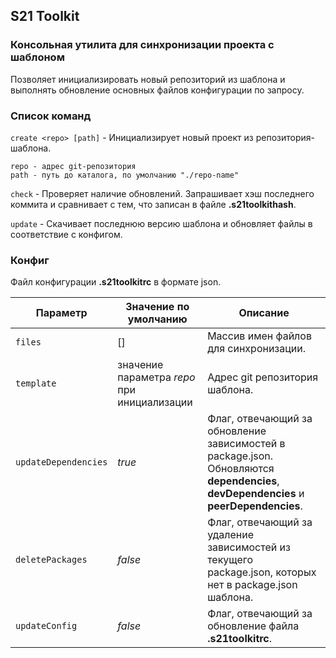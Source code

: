 ## S21 Toolkit

### Консольная утилита для синхронизации проекта с шаблоном

Позволяет инициализировать новый репозиторий из шаблона и выполнять обновление основных файлов конфигурации по запросу.

### Список команд

`create <repo> [path]` - Инициализирует новый проект из репозитория-шаблона.
    
    repo - адрес git-репозитория
    path - путь до каталога, по умолчанию "./repo-name"

`check` - Проверяет наличие обновлений. Запрашивает хэш последнего коммита и сравнивает с тем, что записан в файле **.s21toolkithash**.

`update` - Скачивает последнюю версию шаблона и обновляет файлы в соответствие с конфигом.

### Конфиг

Файл конфигурации **.s21toolkitrc** в формате json.

| Параметр | Значение по умолчанию | Описание |
| -------- | --------------------- | ---------|
| `files`  | [] | Массив имен файлов для синхронизации. |
| `template` | значение параметра *repo* при инициализации | Адрес git репозитория шаблона. |
| `updateDependencies` | *true* | Флаг, отвечающий за обновление зависимостей в package.json. Обновляются **dependencies**, **devDependencies** и **peerDependencies**. |
| `deletePackages` | *false* | Флаг, отвечающий за удаление зависимостей из текущего package.json, которых нет в package.json шаблона. |
| `updateConfig` | *false* | Флаг, отвечающий за обновление файла **.s21toolkitrc**. |
